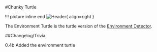 #Chunky Turtle

!!! picture inline end
    ![Header](https://srendi.de/wp-content/uploads/2021/04/Advanced-Environment-Turtle.png){ align=right }

The Environment Turtle is the turtle version of the [Environment Detector](https://docs.srendi.de/peripherals/environment_detector/).

##Changelog/Trivia

0.4b
Added the environment turtle

